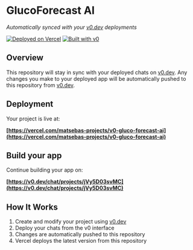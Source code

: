 # GlucoForecast AI

*Automatically synced with your [v0.dev](https://v0.dev) deployments*

[![Deployed on Vercel](https://img.shields.io/badge/Deployed%20on-Vercel-black?style=for-the-badge&logo=vercel)](https://vercel.com/matsebas-projects/v0-gluco-forecast-ai)
[![Built with v0](https://img.shields.io/badge/Built%20with-v0.dev-black?style=for-the-badge)](https://v0.dev/chat/projects/jVy5D03svMC)

## Overview

This repository will stay in sync with your deployed chats on [v0.dev](https://v0.dev).
Any changes you make to your deployed app will be automatically pushed to this repository from [v0.dev](https://v0.dev).

## Deployment

Your project is live at:

**[https://vercel.com/matsebas-projects/v0-gluco-forecast-ai](https://vercel.com/matsebas-projects/v0-gluco-forecast-ai)**

## Build your app

Continue building your app on:

**[https://v0.dev/chat/projects/jVy5D03svMC](https://v0.dev/chat/projects/jVy5D03svMC)**

## How It Works

1. Create and modify your project using [v0.dev](https://v0.dev)
2. Deploy your chats from the v0 interface
3. Changes are automatically pushed to this repository
4. Vercel deploys the latest version from this repository